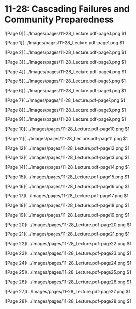 # 11-28: Cascading Failures and Community Preparedness

![Page 0]( ../Images/pages/11-28_Lecture.pdf-page0.png $1

![Page 1]( ../Images/pages/11-28_Lecture.pdf-page1.png $1

![Page 2]( ../Images/pages/11-28_Lecture.pdf-page2.png $1

![Page 3]( ../Images/pages/11-28_Lecture.pdf-page3.png $1

![Page 4]( ../Images/pages/11-28_Lecture.pdf-page4.png $1

![Page 5]( ../Images/pages/11-28_Lecture.pdf-page5.png $1

![Page 6]( ../Images/pages/11-28_Lecture.pdf-page6.png $1

![Page 7]( ../Images/pages/11-28_Lecture.pdf-page7.png $1

![Page 8]( ../Images/pages/11-28_Lecture.pdf-page8.png $1

![Page 9]( ../Images/pages/11-28_Lecture.pdf-page9.png $1

![Page 10]( ../Images/pages/11-28_Lecture.pdf-page10.png $1

![Page 11]( ../Images/pages/11-28_Lecture.pdf-page11.png $1

![Page 12]( ../Images/pages/11-28_Lecture.pdf-page12.png $1

![Page 13]( ../Images/pages/11-28_Lecture.pdf-page13.png $1

![Page 14]( ../Images/pages/11-28_Lecture.pdf-page14.png $1

![Page 15]( ../Images/pages/11-28_Lecture.pdf-page15.png $1

![Page 16]( ../Images/pages/11-28_Lecture.pdf-page16.png $1

![Page 17]( ../Images/pages/11-28_Lecture.pdf-page17.png $1

![Page 18]( ../Images/pages/11-28_Lecture.pdf-page18.png $1

![Page 19]( ../Images/pages/11-28_Lecture.pdf-page19.png $1

![Page 20]( ../Images/pages/11-28_Lecture.pdf-page20.png $1

![Page 21]( ../Images/pages/11-28_Lecture.pdf-page21.png $1

![Page 22]( ../Images/pages/11-28_Lecture.pdf-page22.png $1

![Page 23]( ../Images/pages/11-28_Lecture.pdf-page23.png $1

![Page 24]( ../Images/pages/11-28_Lecture.pdf-page24.png $1

![Page 25]( ../Images/pages/11-28_Lecture.pdf-page25.png $1

![Page 26]( ../Images/pages/11-28_Lecture.pdf-page26.png $1

![Page 27]( ../Images/pages/11-28_Lecture.pdf-page27.png $1

![Page 28]( ../Images/pages/11-28_Lecture.pdf-page28.png $1

